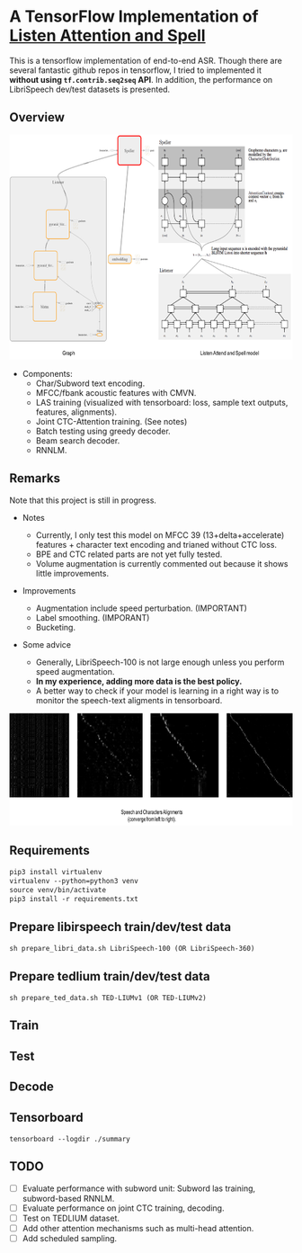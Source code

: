 # A TensorFlow Implementation of [Listen Attention and Spell](https://arxiv.org/abs/1508.01211)

This is a tensorflow implementation of end-to-end ASR. Though there are several fantastic github repos in tensorflow, I tried to implemented it **without using `tf.contrib.seq2seq` API**. In addition, the performance on LibriSpeech dev/test datasets is presented.

## Overview

<p align="center">
  <img src="demo/las.png" width="600" height="400">
</p>

* Components:
    - Char/Subword text encoding.
    - MFCC/fbank acoustic features with CMVN.
    - LAS training (visualized with tensorboard: loss, sample text outputs, features, alignments).  
    - Joint CTC-Attention training. (See notes)
    - Batch testing using greedy decoder.
    - Beam search decoder.
    - RNNLM.

## Remarks

Note that this project is still in progress.
* Notes
    - Currently, I only test this model on MFCC 39 (13+delta+accelerate) features + character text encoding and trianed without CTC loss.
    - BPE and CTC related parts are not yet fully tested.
    - Volume augmentation is currently commented out because it shows little improvements.

* Improvements
    - Augmentation include speed perturbation. (IMPORTANT) 
    - Label smoothing. (IMPORANT)
    - Bucketing.

* Some advice
    - Generally, LibriSpeech-100 is not large enough unless you perform speed augmentation.
    - **In my experience, adding more data is the best policy.**
    - A better way to check if your model is learning in a right way is to monitor the speech-text aligments in tensorboard.

<p align="center">
  <img src="demo/align.png" width="720" height="200">
</p>

## Requirements
```
pip3 install virtualenv
virtualenv --python=python3 venv
source venv/bin/activate
pip3 install -r requirements.txt
```

## Prepare libirspeech train/dev/test data
```
sh prepare_libri_data.sh LibriSpeech-100 (OR LibriSpeech-360)
```

## Prepare tedlium train/dev/test data
```
sh prepare_ted_data.sh TED-LIUMv1 (OR TED-LIUMv2)
```
## Train

## Test

## Decode

## Tensorboard
```
tensorboard --logdir ./summary
```

## TODO
- [ ] Evaluate performance with subword unit: Subword las training, subword-based RNNLM. 
- [ ] Evaluate performance on joint CTC training, decoding.
- [ ] Test on TEDLIUM dataset.
- [ ] Add other attention mechanisms such as multi-head attention. 
- [ ] Add scheduled sampling.
